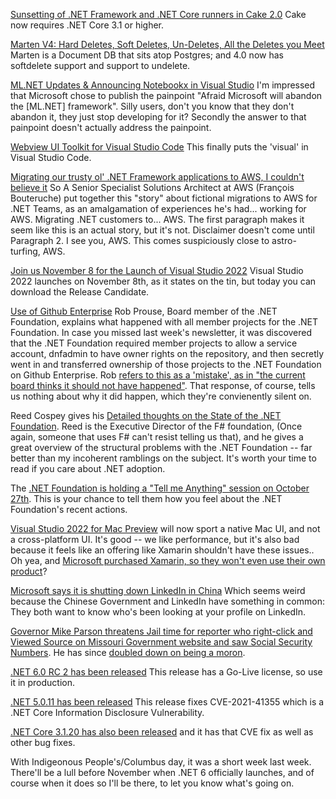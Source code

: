 [Sunsetting of .NET Framework and .NET Core runners in Cake 2.0](https://cakebuild.net/blog/2021/10/sunsetting-runners) Cake now requires .NET Core 3.1 or higher.  

[Marten V4: Hard Deletes, Soft Deletes, Un-Deletes, All the Deletes you Meet](https://jeremydmiller.com/2021/10/11/marten-v4-hard-deletes-soft-deletes-un-deletes-all-the-deletes-you-meet/) Marten is a Document DB that sits atop Postgres; and 4.0 now has softdelete support and support to undelete.

[ML.NET Updates & Announcing Notebookx in Visual Studio](https://devblogs.microsoft.com/dotnet/ml-net-and-model-builder-october-updates/) I'm impressed that Microsoft chose to publish the painpoint "Afraid Microsoft will abandon the [ML.NET] framework". Silly users, don't you know that they don't abandon it, they just stop developing for it? Secondly the answer to that painpoint doesn't actually address the painpoint.

[Webview UI Toolkit for Visual Studio Code](https://code.visualstudio.com/blogs/2021/10/11/webview-ui-toolkit) This finally puts the 'visual' in Visual Studio Code.

[Migrating our trusty ol' .NET Framework applications to AWS, I couldn't believe it](https://medium.com/i-love-my-local-farmer-engineering-blog/migrating-our-trusty-ol-net-framework-applications-to-aws-i-couldn-t-believe-it-2b111fcd8146) So A Senior Specialist Solutions Architect at AWS (François Bouteruche) put together this "story" about fictional migrations to AWS for .NET Teams, as an amalgamation of experiences he's had... working for AWS. Migrating .NET customers to... AWS.  The first paragraph makes it seem like this is an actual story, but it's not.  Disclaimer doesn't come until Paragraph 2.  I see you, AWS. This comes suspiciously close to astro-turfing, AWS.
 
[Join us November 8 for the Launch of Visual Studio 2022](https://devblogs.microsoft.com/visualstudio/join-us-november-8th-for-the-launch-of-visual-studio-2022/) Visual Studio 2022 launches on November 8th, as it states on the tin, but today you can download the Release Candidate.

[Use of Github Enterprise](https://github.com/dotnet-foundation/Home/discussions/59) Rob Prouse, Board member of the .NET Foundation, explains what happened with all member projects for the .NET Foundation.  In case you missed last week's newsletter, it was discovered that the .NET Foundation required member projects to allow a service account, dnfadmin to have owner rights on the repository, and then secretly went in and transferred ownership of those projects to the .NET Foundation on Github Enterprise.   Rob [refers to this as a 'mistake', as in "the current board thinks it should not have happened"](https://twitter.com/rprouse/status/1448119722218819584?s=20).  That response, of course, tells us nothing about why it did happen, which they're convienently silent on.

Reed Cospey gives his [Detailed thoughts on the State of the .NET Foundation](https://github.com/dotnet-foundation/Home/discussions/60). Reed is the Executive Director of the F# foundation, (Once again, someone that uses F# can't resist telling us that), and he gives a great overview of the structural problems with the .NET Foundation -- far better than my incoherent ramblings on the subject.  It's worth your time to read if you care about .NET adoption.

The [.NET Foundation is holding a "Tell me Anything" session on October 27th](https://twitter.com/rprouse/status/1448781495959703552). This is your chance to tell them how you feel about the .NET Foundation's recent actions.  


[Visual Studio 2022 for Mac Preview](https://visualstudio.microsoft.com/vs/mac/preview/) will now sport a native Mac UI, and not a cross-platform UI. It's good -- we like performance, but it's also bad because it feels like an offering like Xamarin shouldn't have these issues.. Oh yea, and [Microsoft purchased Xamarin, so they won't even use their own product](https://blogs.microsoft.com/blog/2016/02/24/microsoft-to-acquire-xamarin-and-empower-more-developers-to-build-apps-on-any-device/)?

[Microsoft says it is shutting down LinkedIn in China](https://www.cbsnews.com/news/microsoft-linkedin-china-shutting-down/) Which seems weird because the Chinese Government and LinkedIn have something in common: They both want to know who's been looking at your profile on LinkedIn. 

[Governor Mike Parson threatens Jail time for reporter who right-click and Viewed Source on Missouri Government website and saw Social Security Numbers](https://twitter.com/GovParsonMO/status/1448697768311132160).  He has since [doubled down on being a moron](https://twitter.com/GovParsonMO/status/1448750830857904129).

[.NET 6.0 RC 2 has been released](https://github.com/dotnet/core/blob/main/release-notes/6.0/preview/6.0.0-rc.2.md) This release has a Go-Live license, so use it in production.

[.NET 5.0.11 has been released](https://github.com/dotnet/core/blob/main/release-notes/5.0/5.0.11/5.0.11.md) This release fixes CVE-2021-41355 which is a .NET Core Information Disclosure Vulnerability.

[.NET Core 3.1.20 has also been released](https://devblogs.microsoft.com/dotnet/october-2021-updates/) and it has that CVE fix as well as other bug fixes.

With Indigeonous People's/Columbus day, it was a short week last week.  There'll be a lull before November when .NET 6 officially launches, and of course when it does so I'll be there, to let you know what's going on.



